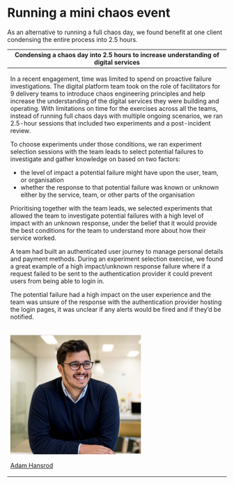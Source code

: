 # Running a mini chaos event

As an alternative to running a full chaos day, we found benefit at one client condensing the entire process into 2.5 hours.&#x20;

| Condensing a chaos day into 2.5 hours to increase understanding of digital services                                                                                                                                                                                                                                                                                                                                                                                                                                                                                                                                                                                                                                                                                                                                                                                                                                                                                                                                                                                                                                                                                                                                                                                                                                                                                                                                                                                                                                                                                                                                                                                                                                                                                                                                                                                                                                                             |
| ----------------------------------------------------------------------------------------------------------------------------------------------------------------------------------------------------------------------------------------------------------------------------------------------------------------------------------------------------------------------------------------------------------------------------------------------------------------------------------------------------------------------------------------------------------------------------------------------------------------------------------------------------------------------------------------------------------------------------------------------------------------------------------------------------------------------------------------------------------------------------------------------------------------------------------------------------------------------------------------------------------------------------------------------------------------------------------------------------------------------------------------------------------------------------------------------------------------------------------------------------------------------------------------------------------------------------------------------------------------------------------------------------------------------------------------------------------------------------------------------------------------------------------------------------------------------------------------------------------------------------------------------------------------------------------------------------------------------------------------------------------------------------------------------------------------------------------------------------------------------------------------------------------------------------------------------- |
| <p>In a recent engagement, time was limited to spend on proactive failure investigations. The digital platform team took on the role of facilitators for 9 delivery teams to introduce chaos engineering principles and help increase the understanding of the digital services they were building and operating. With limitations on time for the exercises across all the teams, instead of running full chaos days with multiple ongoing scenarios, we ran 2.5-hour sessions that included two experiments and a post-incident review.</p><p></p><p>To choose experiments under those conditions, we ran experiment selection sessions with the team leads to select potential failures to investigate and gather knowledge on based on two factors:</p><ul><li>the level of impact a potential failure might have upon the user, team, or organisation</li><li>whether the response to that potential failure was known or unknown either by the service, team, or other parts of the organisation</li></ul><p></p><p>Prioritising together with the team leads, we selected experiments that allowed the team to investigate potential failures with a high level of impact with an unknown response, under the belief that it would provide the best conditions for the team to understand more about how their service worked.</p><p></p><p>A team had built an authenticated user journey to manage personal details and payment methods. During an experiment selection exercise, we found a great example of a high impact/unknown response failure where if a request failed to be sent to the authentication provider it could prevent users from being able to login in.</p><p></p><p>The potential failure had a high impact on the user experience and the team was unsure of the response with the authentication provider hosting the login pages, it was unclear if any alerts would be fired and if they’d be notified. </p> |
| <p><img src="../.gitbook/assets/Adam-300x274.png" alt=""></p><p></p><p><a href="https://www.linkedin.com/in/adam-hansrod-22940876/">Adam Hansrod</a> | EE UK</p>                                                                                                                                                                                                                                                                                                                                                                                                                                                                                                                                                                                                                                                                                                                                                                                                                                                                                                                                                                                                                                                                                                                                                                                                                                                                                                                                                                                                                                                                                                                                                                                                                                                                                                                                                                                |

